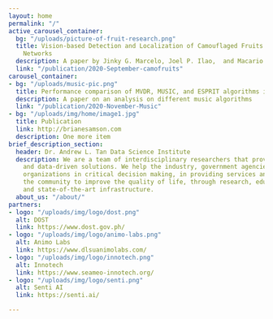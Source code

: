 ```yaml
---
layout: home
permalink: "/"
active_carousel_container:
  bg: "/uploads/picture-of-fruit-research.png"
  title: Vision-based Detection and Localization of Camouflaged Fruits with Deep Neural
    Networks
  description: A paper by Jinky G. Marcelo, Joel P. Ilao,  and Macario O. Cordel II
  link: "/publication/2020-September-camofruits"
carousel_container:
- bg: "/uploads/music-pic.png"
  title: Performance comparison of MVDR, MUSIC, and ESPRIT algorithms in signal classification
  description: A paper on an analysis on different music algorithms
  link: "/publication/2020-November-Music"
- bg: "/uploads/img/home/image1.jpg"
  title: Publication
  link: http://brianesamson.com
  description: One more item
brief_description_section:
  header: Dr. Andrew L. Tan Data Science Institute
  description: We are a team of interdisciplinary researchers that provides data curation
    and data-driven solutions. We help the industry, government agencies and non-government
    organizations in critical decision making, in providing services and in inspiring
    the community to improve the quality of life, through research, educational programs
    and state-of-the-art infrastructure.
  about_us: "/about/"
partners:
- logo: "/uploads/img/logo/dost.png"
  alt: DOST
  link: https://www.dost.gov.ph/
- logo: "/uploads/img/logo/animo-labs.png"
  alt: Animo Labs
  link: https://www.dlsuanimolabs.com/
- logo: "/uploads/img/logo/innotech.png"
  alt: Innotech
  link: https://www.seameo-innotech.org/
- logo: "/uploads/img/logo/senti.png"
  alt: Senti AI
  link: https://senti.ai/

---
```


